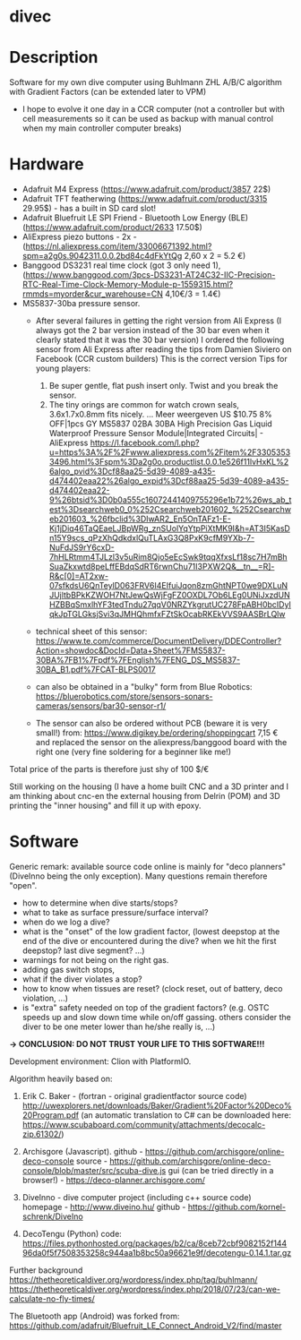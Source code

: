 # divec
# Description
Software for my own dive computer using Buhlmann ZHL A/B/C algorithm with Gradient Factors (can be extended later to VPM) 
- I hope to evolve it one day in a CCR computer (not a controller but with cell measurements so it can be used as backup with manual control when my main controller computer breaks)

# Hardware
- Adafruit M4 Express (https://www.adafruit.com/product/3857 22$)
- Adafruit TFT featherwing (https://www.adafruit.com/product/3315 29.95$) - has a built in SD card slot!
- Adafruit Bluefruit LE SPI Friend - Bluetooth Low Energy (BLE) (https://www.adafruit.com/product/2633 17.50$)
- AliExpress piezo buttons - 2x - (https://nl.aliexpress.com/item/33006671392.html?spm=a2g0s.9042311.0.0.2bd84c4dFkYtQg 2,60 x 2 = 5.2 €)
- Banggood DS3231 real time clock (got 3 only need 1), (https://www.banggood.com/3pcs-DS3231-AT24C32-IIC-Precision-RTC-Real-Time-Clock-Memory-Module-p-1559315.html?rmmds=myorder&cur_warehouse=CN 4,10€/3 = 1.4€)
- MS5837-30ba pressure sensor.
  * After several failures in getting the right version from Ali Express (I always got the 2 bar version instead of the 30 bar even when it clearly stated that it was the 30 bar version)
    I ordered the following sensor from Ali Express after reading the tips from Damien Siviero on Facebook (CCR custom builders)
    This is the correct version
    Tips for young players:
    1. Be super gentle, flat push insert only. Twist and you break the sensor.
    2. The tiny orings are common for watch crown seals, 3.6x1.7x0.8mm fits nicely. … Meer weergeven
    US $10.75 8% OFF|1pcs GY MS5837 02BA 30BA High Precision Gas Liquid Waterproof Pressure Sensor Module|Integrated Circuits| - AliExpress
    https://l.facebook.com/l.php?u=https%3A%2F%2Fwww.aliexpress.com%2Fitem%2F33053533496.html%3Fspm%3Da2g0o.productlist.0.0.1e526f11lvHxKL%26algo_pvid%3Dcf88aa25-5d39-4089-a435-d474402eaa22%26algo_expid%3Dcf88aa25-5d39-4089-a435-d474402eaa22-9%26btsid%3D0b0a555c16072441409755296e1b72%26ws_ab_test%3Dsearchweb0_0%252Csearchweb201602_%252Csearchweb201603_%26fbclid%3DIwAR2_En5OnTAFz1-E-Kj1jDiq46TaQEaeLJBpWRg_znSUolYqYtpPiXtMK9I&h=AT3I5KasDn15Y9scs_qPzXhQdkdxlQuTLAxG3Q8PxK9cfM9YXb-7-NuFdJS9rY6cxD-7hHLRtmm4TJLzl3v5uRim8Qjo5eEcSwk9tqqXfxsLf18sc7H7mBhSuaZkxwtd8peLffEBdqSdRT6rwnChu71I3PXW2Q&__tn__=R]-R&c[0]=AT2xw-07sfkdsU6QnTeylD063FRV6I4EIfuiJqon8zmGhtNPT0we9DXLuNJUjltbBPkKZWOH7NtJewQsWjFgFZ0OXDL7Ob6LEg0UNiJxzdUNHZBBqSmxlhYF3tedTndu27qqV0NRZYkgrutUC278FpABH0bcIDyIqkJpTGLGksjSvi3qJMHQhmfxFZtSkOcabRKEkVVS9AASBrLQlw

  * technical sheet of this sensor: https://www.te.com/commerce/DocumentDelivery/DDEController?Action=showdoc&DocId=Data+Sheet%7FMS5837-30BA%7FB1%7Fpdf%7FEnglish%7FENG_DS_MS5837-30BA_B1.pdf%7FCAT-BLPS0017
  * can also be obtained in a "bulky" form from Blue Robotics: https://bluerobotics.com/store/sensors-sonars-cameras/sensors/bar30-sensor-r1/
  * The sensor can also be ordered without PCB (beware it is very small!) from: https://www.digikey.be/ordering/shoppingcart 7,15 € and replaced the sensor on the aliexpress/banggood board with the right one (very fine soldering for a beginner like me!)

Total price of the parts is therefore just shy of 100 $/€

Still working on the housing (I have a home built CNC and a 3D printer and I am thinking about cnc-en the external housing from Delrin (POM) and 3D printing the "inner housing" and fill it up with epoxy.

# Software

Generic remark: available source code online is mainly for "deco planners" (DiveInno being the only exception). Many questions remain therefore "open".
- how to determine when dive starts/stops?
- what to take as surface pressure/surface interval?
- when do we log a dive?
- what is the "onset" of the low gradient factor, (lowest deepstop at the end of the dive or encountered during the dive? when we hit the first deepstop? last dive segment? ...)
- warnings for not being on the right gas. 
- adding gas switch stops, 
- what if the diver violates a stop?
- how to know when tissues are reset? (clock reset, out of battery, deco violation, ...)
- is "extra" safety needed on top of the gradient factors? (e.g. OSTC speeds up and slow down time while on/off gassing. others consider the diver to be one meter lower than he/she really is, ...)

**-> CONCLUSION: DO NOT TRUST YOUR LIFE TO THIS SOFTWARE!!!**

Development environment: Clion with PlatformIO.

Algorithm heavily based on:

1. Erik C. Baker - (fortran - original gradientfactor source code) 
http://uwexplorers.net/downloads/Baker/Gradient%20Factor%20Deco%20Program.pdf (an automatic translation to C# can be downloaded here: https://www.scubaboard.com/community/attachments/decocalc-zip.61302/)

2. Archisgore (Javascript).
github - https://github.com/archisgore/online-deco-console
source - https://github.com/archisgore/online-deco-console/blob/master/src/scuba-dive.js
gui (can be tried directly in a browser!) - https://deco-planner.archisgore.com/

3. DiveInno - dive computer project (including c++ source code) 
homepage - http://www.diveino.hu/
github - https://github.com/kornel-schrenk/DiveIno

3. DecoTengu (Python)
code: https://files.pythonhosted.org/packages/b2/ca/8ceb72cbf9082152f14496da0f5f7508353258c944aa1b8bc50a96621e9f/decotengu-0.14.1.tar.gz
 
Further background
https://thetheoreticaldiver.org/wordpress/index.php/tag/buhlmann/
https://thetheoreticaldiver.org/wordpress/index.php/2018/07/23/can-we-calculate-no-fly-times/


The Bluetooth app (Android) was forked from: https://github.com/adafruit/Bluefruit_LE_Connect_Android_V2/find/master

